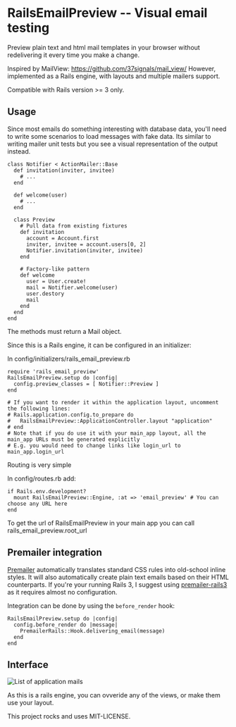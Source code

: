RailsEmailPreview -- Visual email testing
================================

Preview plain text and html mail templates in your browser without redelivering it every time you make a change.

Inspired by MailView: https://github.com/37signals/mail_view/
However, implemented as a Rails engine, with layouts and multiple mailers support.

Compatible with Rails version >= 3 only.

Usage
-----

Since most emails do something interesting with database data, you'll need to write some scenarios to load messages with fake data. Its similar to writing mailer unit tests but you see a visual representation of the output instead.

    class Notifier < ActionMailer::Base
      def invitation(inviter, invitee)
        # ...
      end

      def welcome(user)
        # ...
      end

      class Preview
        # Pull data from existing fixtures
        def invitation
          account = Account.first
          inviter, invitee = account.users[0, 2]
          Notifier.invitation(inviter, invitee)
        end

        # Factory-like pattern
        def welcome
          user = User.create!
          mail = Notifier.welcome(user)
          user.destory
          mail
        end
      end
    end

The methods must return a Mail object.

Since this is a Rails engine, it can be configured in an initializer:

In config/initializers/rails_email_preview.rb

    require 'rails_email_preview'
    RailsEmailPreview.setup do |config|
      config.preview_classes = [ Notifier::Preview ]
    end

    # If you want to render it within the application layout, uncomment the following lines:
    # Rails.application.config.to_prepare do
    #   RailsEmailPreview::ApplicationController.layout "application"
    # end
    # Note that if you do use it with your main_app layout, all the main_app URLs must be generated explicitly
    # E.g. you would need to change links like login_url to main_app.login_url


Routing is very simple

In config/routes.rb add:

    if Rails.env.development?
      mount RailsEmailPreview::Engine, :at => 'email_preview' # You can choose any URL here
    end

To get the url of RailsEmailPreview in your main app you can call rails_email_preview.root_url


Premailer integration
---------------------

[Premailer](https://github.com/alexdunae/premailer) automatically translates standard CSS rules into old-school inline styles. It will also automatically create plain text emails based on their HTML counterparts. If you're your running Rails 3, I suggest using [premailer-rails3](https://github.com/fphilipe/premailer-rails3) as it requires almost no configuration.

Integration can be done by using the <code>before_render</code> hook:

    RailsEmailPreview.setup do |config|
      config.before_render do |message|
        PremailerRails::Hook.delivering_email(message)
      end
    end


Interface
---------

![List of application mails](http://4.bp.blogspot.com/-hkZlhO7ze8I/Tylinqxas2I/AAAAAAAABQo/17eEkwBkdnQ/s1600/email-preview-index.png)

As this is a rails engine, you can ovveride any of the views, or make them use your layout.

This project rocks and uses MIT-LICENSE.
